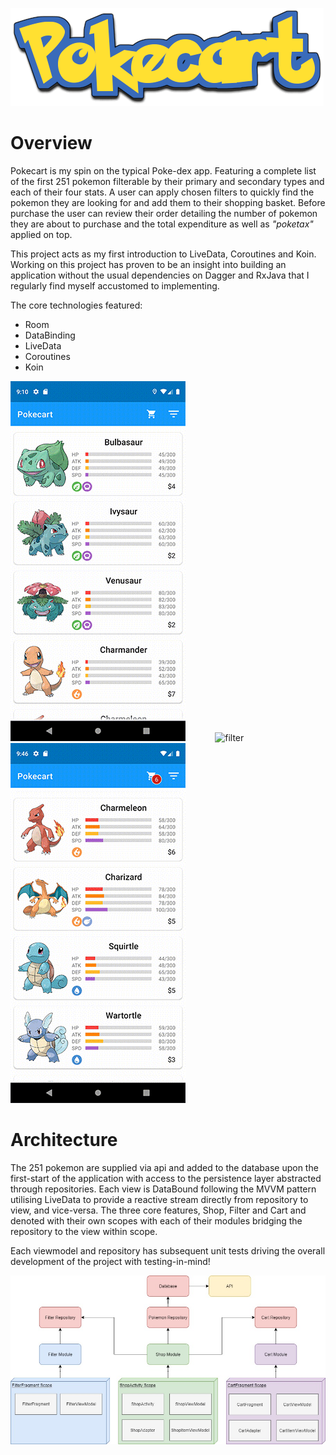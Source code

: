 ![header](https://github.com/Jakebreen/pokecart/blob/master/images/heading-image.png)

# Overview
Pokecart is my spin on the typical Poke-dex app. Featuring a complete list of the first 251 pokemon filterable by their primary and secondary types and each of their four stats.
A user can apply chosen filters to quickly find the pokemon they are looking for and add them to their shopping basket. Before purchase the user can review their order detailing the number of pokemon they are about to purchase and the total expenditure as well as *"poketax"* applied on top.

This project acts as my first introduction to LiveData, Coroutines and Koin. Working on this project has proven to be an insight into building an application without the usual dependencies on Dagger and RxJava that I regularly find myself accustomed to implementing.

The core technologies featured:
* Room
* DataBinding
* LiveData
* Coroutines
* Koin

![listview](https://github.com/Jakebreen/pokecart/blob/master/images/listview.gif) &nbsp;&nbsp;&nbsp;&nbsp;&nbsp;&nbsp;&nbsp;&nbsp;&nbsp;&nbsp; ![filter](https://github.com/Jakebreen/pokecart/blob/master/images/filter.gif) &nbsp;&nbsp;&nbsp;&nbsp;&nbsp;&nbsp;&nbsp;&nbsp;&nbsp;&nbsp; ![cart](https://github.com/Jakebreen/pokecart/blob/master/images/cart.gif)

# Architecture
The 251 pokemon are supplied via api and added to the database upon the first-start of the application with access to the persistence layer abstracted through repositories.
Each view is DataBound following the MVVM pattern utilising LiveData to provide a reactive stream directly from repository to view, and vice-versa.
The three core features, Shop, Filter and Cart and denoted with their own scopes with each of their modules bridging the repository to the view within scope.

Each viewmodel and repository has subsequent unit tests driving the overall development of the project with testing-in-mind!

![architecture](https://github.com/Jakebreen/pokecart/blob/master/images/architecture.jpg)
